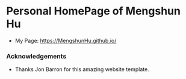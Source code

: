 Personal HomePage of Mengshun Hu
=====
- My Page: https://MengshunHu.github.io/

### Acknowledgements
- Thanks Jon Barron for this amazing website template.
